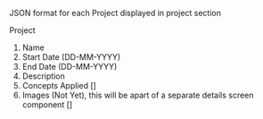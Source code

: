 JSON format for each Project displayed in project section

Project
  1. Name <String>
  2. Start Date <String> (DD-MM-YYYY)
  3. End Date <String> (DD-MM-YYYY)
  3. Description <String>
  4. Concepts Applied <Array> []
  5. Images (Not Yet), this will be apart of a separate details screen component <Array> []

